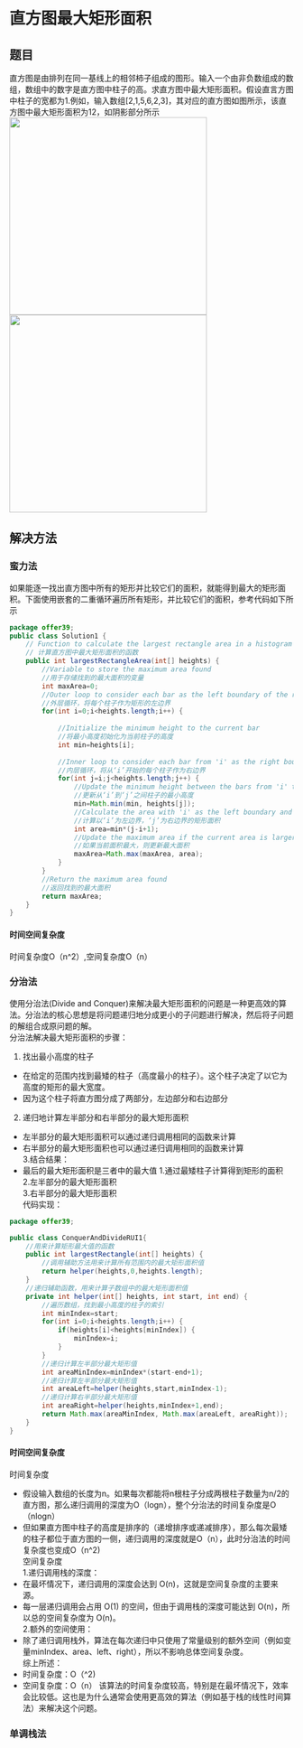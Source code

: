 # 直方图最大矩形面积
## 题目
直方图是由排列在同一基线上的相邻柿子组成的图形。输入一个由非负数组成的数组，数组中的数字是直方图中柱子的高。求直方图中最大矩形面积。假设直言方图中柱子的宽都为1.例如，输入数组[2,1,5,6,2,3]，其对应的直方图如图所示，该直方图中最大矩形面积为12，如阴影部分所示  
<img src="https://github.com/meatball-RUI/DataStructure-and-Algorithm-Offer/blob/main/offer39-largestRectangleArea/Screenshot%202024-09-03%20at%2011.15.47.png" width="350px">
<img src="https://github.com/meatball-RUI/DataStructure-and-Algorithm-Offer/blob/main/offer39-largestRectangleArea/histogram_area.png" width="350px">
## 解决方法
### 蛮力法
如果能逐一找出直方图中所有的矩形并比较它们的面积，就能得到最大的矩形面积。下面使用嵌套的二重循环遍历所有矩形，并比较它们的面积，参考代码如下所示
```java
package offer39;
public class Solution1 {
	// Function to calculate the largest rectangle area in a histogram
	// 计算直方图中最大矩形面积的函数
	public int largestRectangleArea(int[] heights) {
		//Variable to store the maximum area found
		//用于存储找到的最大面积的变量
		int maxArea=0;
		//Outer loop to consider each bar as the left boundary of the rectangle
		//外层循环，将每个柱子作为矩形的左边界
		for(int i=0;i<heights.length;i++) {
			
			//Initialize the minimum height to the current bar
			//将最小高度初始化为当前柱子的高度
			int min=heights[i];
			
			//Inner loop to consider each bar from 'i' as the right boundary
			//内层循环，将从‘i’开始的每个柱子作为右边界
			for(int j=i;j<heights.length;j++) {
				//Update the minimum height between the bars from 'i' to 'j'
				//更新从‘i’到‘j’之间柱子的最小高度
				min=Math.min(min, heights[j]);
				//Calculate the area with 'i' as the left boundary and 'j' as the right boundary
				//计算以‘i’为左边界，‘j’为右边界的矩形面积
				int area=min*(j-i+1);
				//Update the maximum area if the current area is larger
				//如果当前面积最大，则更新最大面积
				maxArea=Math.max(maxArea, area);
			}
		}
		//Return the maximum area found
		//返回找到的最大面积
		return maxArea;
	}
}
```
#### 时间空间复杂度
时间复杂度O（n^2）,空间复杂度O（n）

### 分治法
使用分治法(Divide and Conquer)来解决最大矩形面积的问题是一种更高效的算法。分治法的核心思想是将问题递归地分成更小的子问题进行解决，然后将子问题的解组合成原问题的解。   
分治法解决最大矩形面积的步骤：   
1. 找出最小高度的柱子   
* 在给定的范围内找到最矮的柱子（高度最小的柱子）。这个柱子决定了以它为高度的矩形的最大宽度。  
* 因为这个柱子将直方图分成了两部分，左边部分和右边部分  
2. 递归地计算左半部分和右半部分的最大矩形面积  
* 左半部分的最大矩形面积可以通过递归调用相同的函数来计算  
* 右半部分的最大矩形面积也可以通过递归调用相同的函数来计算  
3.结合结果：
* 最后的最大矩形面积是三者中的最大值
1.通过最矮柱子计算得到矩形的面积  
2.左半部分的最大矩形面积  
3.右半部分的最大矩形面积  
代码实现：  
```java
package offer39;

public class ConquerAndDivideRUI1{
	//用来计算矩形最大值的函数
	public int largestRectangle(int[] heights) {
		//调用辅助方法用来计算所有范围内的最大矩形面积值
		return helper(heights,0,heights.length);
	}
	//递归辅助函数，用来计算子数组中的最大矩形面积值
	private int helper(int[] heights, int start, int end) {
		//遍历数组，找到最小高度的柱子的索引
		int minIndex=start;
		for(int i=0;i<heights.length;i++) {
			if(heights[i]<heights[minIndex]) {
				minIndex=i;
			}
		}
		//递归计算左半部分最大矩形值
		int areaMinIndex=minIndex*(start-end+1);
		//递归计算左半部分最大矩形值
		int areaLeft=helper(heights,start,minIndex-1);
		//递归计算右半部分最大矩形值
		int areaRight=helper(heights,minIndex+1,end);
		return Math.max(areaMinIndex, Math.max(areaLeft, areaRight));
	}
}

```
#### 时间空间复杂度
时间复杂度  
* 假设输入数组的长度为n。如果每次都能将n根柱子分成两根柱子数量为n/2的直方图，那么递归调用的深度为O（logn），整个分治法的时间复杂度是O（nlogn）  
* 但如果直方图中柱子的高度是排序的（递增排序或递减排序），那么每次最矮的柱子都位于直方图的一侧，递归调用的深度就是O（n），此时分治法的时间复杂度也变成O（n^2)  
空间复杂度  
1.递归调用栈的深度：   
* 在最坏情况下，递归调用的深度会达到 O(n)，这就是空间复杂度的主要来源。  
* 每一层递归调用会占用 O(1) 的空间，但由于调用栈的深度可能达到 O(n)，所以总的空间复杂度为 O(n)。  
2.额外的空间使用：  
* 除了递归调用栈外，算法在每次递归中只使用了常量级别的额外空间（例如变量minIndex、area、left、right），所以不影响总体空间复杂度。  
综上所述：
* 时间复杂度：O（^2)
* 空间复杂度：O（n）
该算法的时间复杂度较高，特别是在最坏情况下，效率会比较低。这也是为什么通常会使用更高效的算法（例如基于栈的线性时间算法）来解决这个问题。



### 单调栈法


